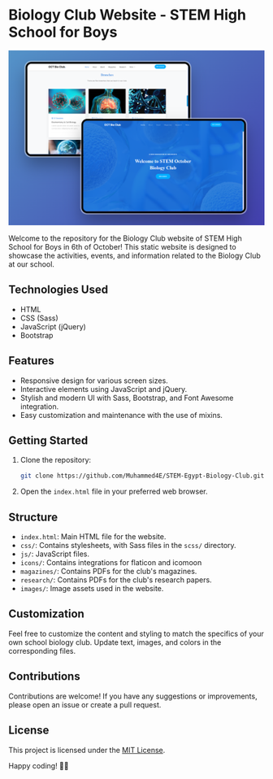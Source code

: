 # Biology Club Website - STEM High School for Boys

![Project Mockup](https://github.com/Muhammed4E/STEM-Egypt-Biology-Club/blob/main/images/mockup.png?raw=true)


Welcome to the repository for the Biology Club website of STEM High School for Boys in 6th of October! This static website is designed to showcase the activities, events, and information related to the Biology Club at our school.

## Technologies Used

- HTML
- CSS (Sass)
- JavaScript (jQuery)
- Bootstrap

## Features

- Responsive design for various screen sizes.
- Interactive elements using JavaScript and jQuery.
- Stylish and modern UI with Sass, Bootstrap, and Font Awesome integration.
- Easy customization and maintenance with the use of mixins.

## Getting Started

1. Clone the repository:

   ```bash
   git clone https://github.com/Muhammed4E/STEM-Egypt-Biology-Club.git
   ```

2. Open the `index.html` file in your preferred web browser.

## Structure

- `index.html`: Main HTML file for the website.
- `css/`: Contains stylesheets, with Sass files in the `scss/` directory.
- `js/`: JavaScript files.
- `icons/`: Contains integrations for flaticon and icomoon
- `magazines/`: Contains PDFs for the club's magazines.
- `research/`: Contains PDFs for the club's research papers.
- `images/`: Image assets used in the website.

## Customization

Feel free to customize the content and styling to match the specifics of your own school biology club. Update text, images, and colors in the corresponding files.

## Contributions

Contributions are welcome! If you have any suggestions or improvements, please open an issue or create a pull request.

## License

This project is licensed under the [MIT License](LICENSE).

Happy coding! 🌱🧬
